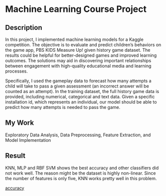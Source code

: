 # Machine Learning Course Project #
## Description ##
In this project, I implemented machine learning models for a Kaggle competition. The objective is to evaluate and predict children’s behaviors on the game app, PBS KIDS Measure Up! given history game dataset. The results could be helpful for better-designed games and improved learning outcomes. The solutions may aid in discovering important relationships between engagement with high-quality educational media and learning processes.

Specifically, I used the gameplay data to forecast how many attempts a child will take to pass a given assessment (an incorrect answer will be counted as an attempt). In the training dataset, the full history game data is provided, including numerical, categorical and text data. Given a specific installation id, which represents an individual, our model should be able to predict how many attempts is needed to pass the game.

## My Work ##
Exploratory Data Analysis, Data Preprocessing, Feature Extraction, and Model Implementation

## Result ##

KNN, MLP and RBF SVM shows the best accuracy and other classifiers did not work well. The reason might be the dataset is highly non-linear. Since the number of features is only five, KNN works pretty well in this problem.

[accuracy](https://github.com/sai-shi/Children-learning-process-prediction/blob/main/accuracy.png)
